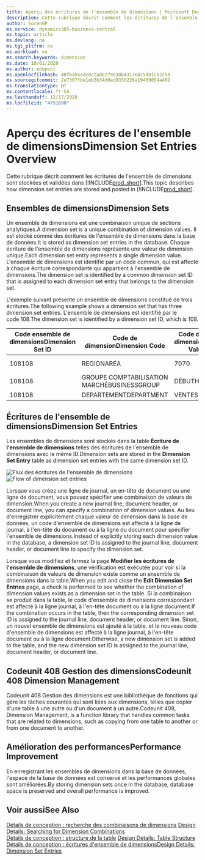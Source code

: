 ```yaml
---
title: Aperçu des écritures de l'ensemble de dimensions | Microsoft Docs
description: Cette rubrique décrit comment les écritures de l'ensemble de dimensions sont stockées et reportées dans Dynamics 365.
author: SorenGP
ms.service: dynamics365-business-central
ms.topic: article
ms.devlang: na
ms.tgt_pltfrm: na
ms.workload: na
ms.search.keywords: dimension
ms.date: 10/01/2020
ms.author: edupont
ms.openlocfilehash: 40f6a55adc0c2ade279638b43136475d81cb2c58
ms.sourcegitcommit: 2e7307fbe1eb3b34d0ad9356226a19409054a402
ms.translationtype: HT
ms.contentlocale: fr-CA
ms.lasthandoff: 12/17/2020
ms.locfileid: "4751690"
---
```

# <a name="dimension-set-entries-overview"></a><span data-ttu-id="31f0f-103">Aperçu des écritures de l'ensemble de dimensions</span><span class="sxs-lookup"><span data-stu-id="31f0f-103">Dimension Set Entries Overview</span></span>
<span data-ttu-id="31f0f-104">Cette rubrique décrit comment les écritures de l'ensemble de dimensions sont stockées et validées dans [!INCLUDE[prod_short](includes/prod_short.md)].</span><span class="sxs-lookup"><span data-stu-id="31f0f-104">This topic describes how dimension set entries are stored and posted in [!INCLUDE[prod_short](includes/prod_short.md)].</span></span>  

## <a name="dimension-sets"></a><span data-ttu-id="31f0f-105">Ensembles de dimensions</span><span class="sxs-lookup"><span data-stu-id="31f0f-105">Dimension Sets</span></span>  
<span data-ttu-id="31f0f-106">Un ensemble de dimensions est une combinaison unique de sections analytiques.</span><span class="sxs-lookup"><span data-stu-id="31f0f-106">A dimension set is a unique combination of dimension values.</span></span> <span data-ttu-id="31f0f-107">Il est stocké comme des écritures de l'ensemble de dimensions dans la base de données.</span><span class="sxs-lookup"><span data-stu-id="31f0f-107">It is stored as dimension set entries in the database.</span></span> <span data-ttu-id="31f0f-108">Chaque écriture de l'ensemble de dimensions représente une valeur de dimension unique.</span><span class="sxs-lookup"><span data-stu-id="31f0f-108">Each dimension set entry represents a single dimension value.</span></span> <span data-ttu-id="31f0f-109">L'ensemble de dimensions est identifié par un code commun, qui est affecté à chaque écriture correspondante qui appartient à l'ensemble de dimensions.</span><span class="sxs-lookup"><span data-stu-id="31f0f-109">The dimension set is identified by a common dimension set ID that is assigned to each dimension set entry that belongs to the dimension set.</span></span>  

<span data-ttu-id="31f0f-110">L'exemple suivant présente un ensemble de dimensions constitué de trois écritures.</span><span class="sxs-lookup"><span data-stu-id="31f0f-110">The following example shows a dimension set that has three dimension set entries.</span></span> <span data-ttu-id="31f0f-111">L'ensemble de dimensions est identifié par le code 108.</span><span class="sxs-lookup"><span data-stu-id="31f0f-111">The dimension set is identified by a dimension set ID, which is 108.</span></span>  

|<span data-ttu-id="31f0f-112">Code ensemble de dimensions</span><span class="sxs-lookup"><span data-stu-id="31f0f-112">Dimension Set ID</span></span>|<span data-ttu-id="31f0f-113">Code de dimension</span><span class="sxs-lookup"><span data-stu-id="31f0f-113">Dimension Code</span></span>|<span data-ttu-id="31f0f-114">Code de valeur de dimension</span><span class="sxs-lookup"><span data-stu-id="31f0f-114">Dimension Value Code</span></span>|<span data-ttu-id="31f0f-115">Nom de la valeur de dimension</span><span class="sxs-lookup"><span data-stu-id="31f0f-115">Dimension Value Name</span></span>|  
|----------------------|--------------------|--------------------------|--------------------------|  
|<span data-ttu-id="31f0f-116">108</span><span class="sxs-lookup"><span data-stu-id="31f0f-116">108</span></span>|<span data-ttu-id="31f0f-117">REGION</span><span class="sxs-lookup"><span data-stu-id="31f0f-117">AREA</span></span>|<span data-ttu-id="31f0f-118">70</span><span class="sxs-lookup"><span data-stu-id="31f0f-118">70</span></span>|<span data-ttu-id="31f0f-119">Amérique du Nord</span><span class="sxs-lookup"><span data-stu-id="31f0f-119">America North</span></span>|  
|<span data-ttu-id="31f0f-120">108</span><span class="sxs-lookup"><span data-stu-id="31f0f-120">108</span></span>|<span data-ttu-id="31f0f-121">GROUPE COMPTABILISATION MARCHÉ</span><span class="sxs-lookup"><span data-stu-id="31f0f-121">BUSINESSGROUP</span></span>|<span data-ttu-id="31f0f-122">DÉBUT</span><span class="sxs-lookup"><span data-stu-id="31f0f-122">HOME</span></span>|<span data-ttu-id="31f0f-123">Accueil</span><span class="sxs-lookup"><span data-stu-id="31f0f-123">Home</span></span>|  
|<span data-ttu-id="31f0f-124">108</span><span class="sxs-lookup"><span data-stu-id="31f0f-124">108</span></span>|<span data-ttu-id="31f0f-125">DEPARTEMENT</span><span class="sxs-lookup"><span data-stu-id="31f0f-125">DEPARTMENT</span></span>|<span data-ttu-id="31f0f-126">VENTES</span><span class="sxs-lookup"><span data-stu-id="31f0f-126">SALES</span></span>|<span data-ttu-id="31f0f-127">Vente</span><span class="sxs-lookup"><span data-stu-id="31f0f-127">Sales</span></span>|  

## <a name="dimension-set-entries"></a><span data-ttu-id="31f0f-128">Écritures de l'ensemble de dimensions</span><span class="sxs-lookup"><span data-stu-id="31f0f-128">Dimension Set Entries</span></span>  
<span data-ttu-id="31f0f-129">Les ensembles de dimensions sont stockés dans la table **Écriture de l'ensemble de dimensions** telles des écritures de l'ensemble de dimensions avec le même ID.</span><span class="sxs-lookup"><span data-stu-id="31f0f-129">Dimension sets are stored in the **Dimension Set Entry** table as dimension set entries with the same dimension set ID.</span></span>  

<span data-ttu-id="31f0f-130">![Flux des écritures de l'ensemble de dimensions](media/dimensionentrynav7.png "Flux des écritures de l'ensemble de dimensions")</span><span class="sxs-lookup"><span data-stu-id="31f0f-130">![Flow of dimension set entries](media/dimensionentrynav7.png "Flow of dimension set entries")</span></span>  

<span data-ttu-id="31f0f-131">Lorsque vous créez une ligne de journal, un en-tête de document ou une ligne de document, vous pouvez spécifier une combinaison de valeurs de dimension.</span><span class="sxs-lookup"><span data-stu-id="31f0f-131">When you create a new journal line, document header, or document line, you can specify a combination of dimension values.</span></span> <span data-ttu-id="31f0f-132">Au lieu d'enregistrer explicitement chaque valeur de dimension dans la base de données, un code d'ensemble de dimensions est affecté à la ligne de journal, à l'en-tête du document ou à la ligne du document pour spécifier l'ensemble de dimensions.</span><span class="sxs-lookup"><span data-stu-id="31f0f-132">Instead of explicitly storing each dimension value in the database, a dimension set ID is assigned to the journal line, document header, or document line to specify the dimension set.</span></span>  

<span data-ttu-id="31f0f-133">Lorsque vous modifiez et fermez la page **Modifier les écritures de l'ensemble de dimensions**, une vérification est exécutée pour voir si la combinaison de valeurs de dimension existe comme un ensemble de dimensions dans la table.</span><span class="sxs-lookup"><span data-stu-id="31f0f-133">When you edit and close the **Edit Dimension Set Entries** page, a check is performed to see whether the combination of dimension values exists as a dimension set in the table.</span></span> <span data-ttu-id="31f0f-134">Si la combinaison se produit dans la table, le code d'ensemble de dimensions correspondant est affecté à la ligne journal, à l'en-tête document ou à la ligne document.</span><span class="sxs-lookup"><span data-stu-id="31f0f-134">If the combination occurs in the table, then the corresponding dimension set ID is assigned to the journal line, document header, or document line.</span></span> <span data-ttu-id="31f0f-135">Sinon, un nouvel ensemble de dimensions est ajouté à la table, et le nouveau code d'ensemble de dimensions est affecté à la ligne journal, à l'en-tête document ou à la ligne document.</span><span class="sxs-lookup"><span data-stu-id="31f0f-135">Otherwise, a new dimension set is added to the table, and the new dimension set ID is assigned to the journal line, document header, or document line.</span></span>

## <a name="codeunit-408-dimension-management"></a><span data-ttu-id="31f0f-136">Codeunit 408 Gestion des dimensions</span><span class="sxs-lookup"><span data-stu-id="31f0f-136">Codeunit 408 Dimension Management</span></span>
<span data-ttu-id="31f0f-137">Codeunit 408 Gestion des dimensions est une bibliothèque de fonctions qui gère les tâches courantes qui sont liées aux dimensions, telles que copier d'une table à une autre ou d'un document à un autre.</span><span class="sxs-lookup"><span data-stu-id="31f0f-137">Codeunit 408, Dimension Management, is a function library that handles common tasks that are related to dimensions, such as copying from one table to another or from one document to another.</span></span>

## <a name="performance-improvement"></a><span data-ttu-id="31f0f-138">Amélioration des performances</span><span class="sxs-lookup"><span data-stu-id="31f0f-138">Performance Improvement</span></span>  
<span data-ttu-id="31f0f-139">En enregistrant les ensembles de dimensions dans la base de données, l'espace de la base de données est conservé et les performances globales sont améliorées.</span><span class="sxs-lookup"><span data-stu-id="31f0f-139">By storing dimension sets once in the database, database space is preserved and overall performance is improved.</span></span>  

## <a name="see-also"></a><span data-ttu-id="31f0f-140">Voir aussi</span><span class="sxs-lookup"><span data-stu-id="31f0f-140">See Also</span></span>  
<span data-ttu-id="31f0f-141">[Détails de conception : recherche des combinaisons de dimensions](design-details-searching-for-dimension-combinations.md) </span><span class="sxs-lookup"><span data-stu-id="31f0f-141">[Design Details: Searching for Dimension Combinations](design-details-searching-for-dimension-combinations.md) </span></span>  
<span data-ttu-id="31f0f-142">[Détails de conception : structure de la table](design-details-table-structure.md) </span><span class="sxs-lookup"><span data-stu-id="31f0f-142">[Design Details: Table Structure](design-details-table-structure.md) </span></span>  
[<span data-ttu-id="31f0f-143">Détails de conception : écritures d'ensemble de dimensions</span><span class="sxs-lookup"><span data-stu-id="31f0f-143">Design Details: Dimension Set Entries</span></span>](design-details-dimension-set-entries.md)   
